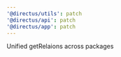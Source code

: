 ```yaml
---
'@directus/utils': patch
'@directus/api': patch
'@directus/app': patch
---
```


Unified getRelaions across packages

